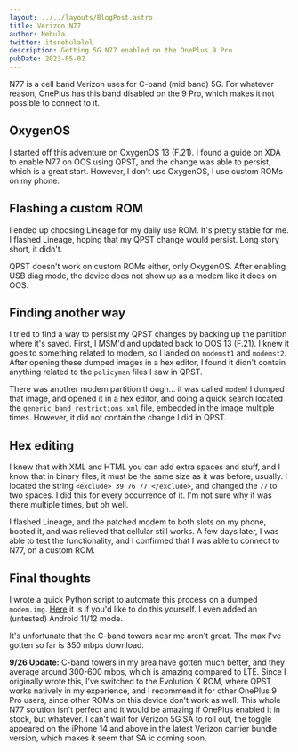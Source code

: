 ```yaml
---
layout: ../../layouts/BlogPost.astro
title: Verizon N77
author: Nebula
twitter: itsnebulalol
description: Getting 5G N77 enabled on the OnePlus 9 Pro.
pubDate: 2023-05-02
---
```


N77 is a cell band Verizon uses for C-band (mid band) 5G. For whatever reason, OnePlus has this band disabled on the 9 Pro, which makes it not possible to connect to it.

## OxygenOS

I started off this adventure on OxygenOS 13 (F.21). I found a guide on XDA to enable N77 on OOS using QPST, and the change was able to persist, which is a great start. However, I don't use OxygenOS, I use custom ROMs on my phone.

## Flashing a custom ROM

I ended up choosing Lineage for my daily use ROM. It's pretty stable for me. I flashed Lineage, hoping that my QPST change would persist. Long story short, it didn't.

QPST doesn't work on custom ROMs either, only OxygenOS. After enabling USB diag mode, the device does not show up as a modem like it does on OOS.

## Finding another way

I tried to find a way to persist my QPST changes by backing up the partition where it's saved. First, I MSM'd and updated back to OOS 13 (F.21). I knew it goes to something related to modem, so I landed on `modemst1` and `modemst2`. After opening these dumped images in a hex editor, I found it didn't contain anything related to the `policyman` files I saw in QPST.

There was another modem partition though... it was called `modem`! I dumped that image, and opened it in a hex editor, and doing a quick search located the `generic_band_restrictions.xml` file, embedded in the image multiple times. However, it did not contain the change I did in QPST.

## Hex editing

I knew that with XML and HTML you can add extra spaces and stuff, and I know that in binary files, it must be the same size as it was before, usually. I located the string `<exclude> 39 76 77 </exclude>`, and changed the `77` to two spaces. I did this for every occurrence of it. I'm not sure why it was there multiple times, but oh well.

I flashed Lineage, and the patched modem to both slots on my phone, booted it, and was relieved that cellular still works. A few days later, I was able to test the functionality, and I confirmed that I was able to connect to N77, on a custom ROM.

## Final thoughts

I wrote a quick Python script to automate this process on a dumped `modem.img`. [Here](https://github.com/itsnebulalol/modempatcher) it is if you'd like to do this yourself. I even added an (untested) Android 11/12 mode.

It's unfortunate that the C-band towers near me aren't great. The max I've gotten so far is 350 mbps download.

**9/26 Update:** C-band towers in my area have gotten much better, and they average around 300-600 mbps, which is amazing compared to LTE. Since I originally wrote this, I've switched to the Evolution X ROM, where QPST works natively in my experience, and I recommend it for other OnePlus 9 Pro users, since other ROMs on this device don't work as well. This whole N77 solution isn't perfect and it would be amazing if OnePlus enabled it in stock, but whatever. I can't wait for Verizon 5G SA to roll out, the toggle appeared on the iPhone 14 and above in the latest Verizon carrier bundle version, which makes it seem that SA ic coming soon.
